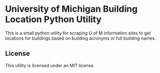 # University of Michigan Building Location Python Utility

This is a small python utility for scraping U of M information sites to get locations for buildings based on building acronyms or full building names.

## License

This utility is licensed under an MIT license.
